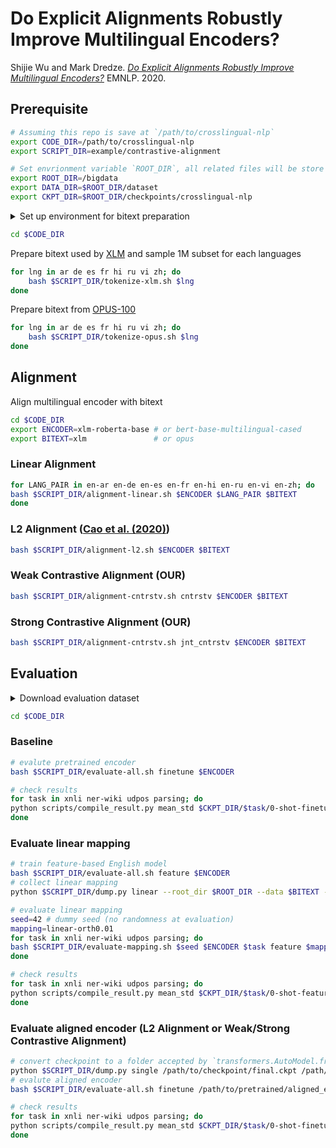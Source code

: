# Do Explicit Alignments Robustly Improve Multilingual Encoders?

Shijie Wu and Mark Dredze. [*Do Explicit Alignments Robustly Improve Multilingual Encoders?*](https://arxiv.org/abs/2010.02537) EMNLP. 2020.

## Prerequisite

```bash
# Assuming this repo is save at `/path/to/crosslingual-nlp`
export CODE_DIR=/path/to/crosslingual-nlp
export SCRIPT_DIR=example/contrastive-alignment

# Set envrionment variable `ROOT_DIR`, all related files will be store in this directory.
export ROOT_DIR=/bigdata
export DATA_DIR=$ROOT_DIR/dataset
export CKPT_DIR=$ROOT_DIR/checkpoints/crosslingual-nlp
```

<details>

<summary>Set up environment for bitext preparation</summary>

```bash
mkdir -p $ROOT_DIR/dataset/bitext

# Install fast_align (https://github.com/clab/fast_align)
cd $ROOT_DIR/dataset/bitext
git clone git@github.com:clab/fast_align.git
mkdir fast_align/build && cd fast_align/build
cmake .. && make

# Install XLM (https://github.com/facebookresearch/XLM)
cd $ROOT_DIR/dataset/bitext
git clone git@github.com:facebookresearch/XLM.git
cd XLM
./install-tools.sh

# Download bitext
lg_pairs="ar-en de-en en-es en-fr en-hi en-ru en-vi en-zh"
for lg_pair in $lg_pairs; do
    ./get-data-para.sh $lg_pair
done

# Link tokenizer
ln -s $ROOT_DIR/dataset/bitext/XLM/tools $CODE_DIR/tools
```
</details>

```bash
cd $CODE_DIR
```

Prepare bitext used by [XLM](https://github.com/facebookresearch/XLM) and sample 1M subset for each languages
```bash
for lng in ar de es fr hi ru vi zh; do
    bash $SCRIPT_DIR/tokenize-xlm.sh $lng
done
```
Prepare bitext from [OPUS-100](https://github.com/EdinburghNLP/opus-100-corpus)
```bash
for lng in ar de es fr hi ru vi zh; do
    bash $SCRIPT_DIR/tokenize-opus.sh $lng
done
```

## Alignment

Align multilingual encoder with bitext
```bash
cd $CODE_DIR
export ENCODER=xlm-roberta-base # or bert-base-multilingual-cased
export BITEXT=xlm               # or opus
```
### Linear Alignment
```bash
for LANG_PAIR in en-ar en-de en-es en-fr en-hi en-ru en-vi en-zh; do
bash $SCRIPT_DIR/alignment-linear.sh $ENCODER $LANG_PAIR $BITEXT
done
```
### L2 Alignment ([Cao et al. (2020)](https://openreview.net/forum?id=r1xCMyBtPS))
```bash
bash $SCRIPT_DIR/alignment-l2.sh $ENCODER $BITEXT
```
### Weak Contrastive Alignment (OUR)
```bash
bash $SCRIPT_DIR/alignment-cntrstv.sh cntrstv $ENCODER $BITEXT
```
### Strong Contrastive Alignment (OUR)
```bash
bash $SCRIPT_DIR/alignment-cntrstv.sh jnt_cntrstv $ENCODER $BITEXT
```

## Evaluation

<details>

<summary>Download evaluation dataset</summary>

```bash
mkdir -p $DATA_DIR && cd $DATA_DIR

# download XNLI
mkdir -p $DATA_DIR/xnli && cd $DATA_DIR/xnli
wget https://dl.fbaipublicfiles.com/XNLI/XNLI-1.0.zip
unzip https://dl.fbaipublicfiles.com/XNLI/XNLI-1.0.zip
mv XNLI-1.0/* ./
wget https://dl.fbaipublicfiles.com/XNLI/XNLI-MT-1.0.zip
unzip https://dl.fbaipublicfiles.com/XNLI/XNLI-MT-1.0.zip
mv XNLI-MT-1.0/* ./

# download WikiANN
mkdir -p $DATA_DIR/ner-wiki && cd $DATA_DIR/ner-wiki
# download https://www.amazon.com/clouddrive/share/d3KGCRCIYwhKJF0H3eWA26hjg2ZCRhjpEQtDL70FSBN
# and put each language folder under $DATA_DIR/ner-wiki

# download Universal Dependency (v2.6)
mkdir -p $DATA_DIR/universaldependencies && cd $DATA_DIR/universaldependencies
# download https://lindat.mff.cuni.cz/repository/xmlui/handle/11234/1-3226
# and unzip ud-treebanks-v2.6.tgz under $DATA_DIR/universaldependencies
```

</details>

```bash
cd $CODE_DIR
```

### Baseline
```bash
# evalute pretrained encoder
bash $SCRIPT_DIR/evaluate-all.sh finetune $ENCODER

# check results
for task in xnli ner-wiki udpos parsing; do
python scripts/compile_result.py mean_std $CKPT_DIR/$task/0-shot-finetune/$ENCODER
done
```

### Evaluate linear mapping
```bash
# train feature-based English model
bash $SCRIPT_DIR/evaluate-all.sh feature $ENCODER
# collect linear mapping
python $SCRIPT_DIR/dump.py linear --root_dir $ROOT_DIR --data $BITEXT --model $ENCODER

# evaluate linear mapping
seed=42 # dummy seed (no randomness at evaluation)
mapping=linear-orth0.01
for task in xnli ner-wiki udpos parsing; do
bash $SCRIPT_DIR/evaluate-mapping.sh $seed $ENCODER $task feature $mapping
done

# check results
for task in xnli ner-wiki udpos parsing; do
python scripts/compile_result.py mean_std $CKPT_DIR/$task/0-shot-feature-map-$mapping/$ENCODER
done
```

### Evaluate aligned encoder (L2 Alignment or Weak/Strong Contrastive Alignment)
```bash
# convert checkpoint to a folder accepted by `transformers.AutoModel.from_pretrained`
python $SCRIPT_DIR/dump.py single /path/to/checkpoint/final.ckpt /path/to/pretrained/aligned_encoder
# evalute aligned encoder
bash $SCRIPT_DIR/evaluate-all.sh finetune /path/to/pretrained/aligned_encoder

# check results
for task in xnli ner-wiki udpos parsing; do
python scripts/compile_result.py mean_std $CKPT_DIR/$task/0-shot-finetune/aligned_encoder
done
```
